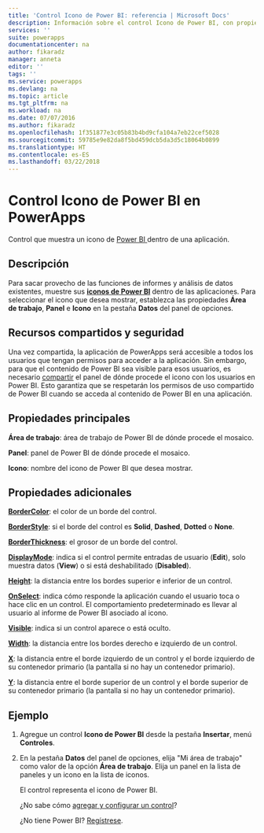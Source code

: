 ```yaml
---
title: 'Control Icono de Power BI: referencia | Microsoft Docs'
description: Información sobre el control Icono de Power BI, con propiedades y ejemplos
services: ''
suite: powerapps
documentationcenter: na
author: fikaradz
manager: anneta
editor: ''
tags: ''
ms.service: powerapps
ms.devlang: na
ms.topic: article
ms.tgt_pltfrm: na
ms.workload: na
ms.date: 07/07/2016
ms.author: fikaradz
ms.openlocfilehash: 1f351877e3c05b83b4bd9cfa104a7eb22cef5028
ms.sourcegitcommit: 59785e9e82da8f5bd459dcb5da3d5c18064b0899
ms.translationtype: HT
ms.contentlocale: es-ES
ms.lasthandoff: 03/22/2018
---
```

# <a name="power-bi-tile-control-in-powerapps"></a>Control Icono de Power BI en PowerApps
Control que muestra un icono de [Power BI ](https://powerbi.microsoft.com) dentro de una aplicación.

## <a name="description"></a>Descripción
Para sacar provecho de las funciones de informes y análisis de datos existentes, muestre sus **[iconos de Power BI](https://docs.microsoft.com/power-bi/service-dashboard-tiles)** dentro de las aplicaciones.  Para seleccionar el icono que desea mostrar, establezca las propiedades **Área de trabajo**, **Panel** e **Icono**  en la pestaña **Datos** del panel de opciones.

## <a name="sharing-and-security"></a>Recursos compartidos y seguridad
Una vez compartida, la aplicación de PowerApps será accesible a todos los usuarios que tengan permisos para acceder a la aplicación.  Sin embargo, para que el contenido de Power BI sea visible para esos usuarios, es necesario [compartir](https://docs.microsoft.com/power-bi/service-how-to-collaborate-distribute-dashboards-reports) el panel de dónde procede el icono con los usuarios en Power BI.  Esto garantiza que se respetarán los permisos de uso compartido de Power BI cuando se acceda al contenido de Power BI en una aplicación.

## <a name="key-properties"></a>Propiedades principales
**Área de trabajo**: área de trabajo de Power BI de dónde procede el mosaico.

**Panel**: panel de Power BI de dónde procede el mosaico.

**Icono**: nombre del icono de Power BI que desea mostrar.

## <a name="additional-properties"></a>Propiedades adicionales
**[BorderColor](properties-color-border.md)**: el color de un borde del control.

**[BorderStyle](properties-color-border.md)**: si el borde del control es **Solid**, **Dashed**, **Dotted** o **None**.

**[BorderThickness](properties-color-border.md)**: el grosor de un borde del control.

**[DisplayMode](properties-core.md)**: indica si el control permite entradas de usuario (**Edit**), solo muestra datos (**View**) o si está deshabilitado (**Disabled**).

**[Height](properties-size-location.md)**: la distancia entre los bordes superior e inferior de un control.

**[OnSelect](properties-core.md)**: indica cómo responde la aplicación cuando el usuario toca o hace clic en un control. El comportamiento predeterminado es llevar al usuario al informe de Power BI asociado al icono.

**[Visible](properties-core.md)**: indica si un control aparece o está oculto.

**[Width](properties-size-location.md)**: la distancia entre los bordes derecho e izquierdo de un control.

**[X](properties-size-location.md)**: la distancia entre el borde izquierdo de un control y el borde izquierdo de su contenedor primario (la pantalla si no hay un contenedor primario).

**[Y](properties-size-location.md)**: la distancia entre el borde superior de un control y el borde superior de su contenedor primario (la pantalla si no hay un contenedor primario).

## <a name="example"></a>Ejemplo
1. Agregue un control **Icono de Power BI** desde la pestaña **Insertar**, menú **Controles**.  
2. En la pestaña **Datos** del panel de opciones, elija "Mi área de trabajo" como valor de la opción **Área de trabajo**.  Elija un panel en la lista de paneles y un icono en la lista de iconos.
   
    El control representa el icono de Power BI.
   
    ¿No sabe cómo [agregar y configurar un control](../add-configure-controls.md)?
   
   ¿No tiene Power BI? [Regístrese](https://docs.microsoft.com/power-bi/service-self-service-signup-for-power-bi).


